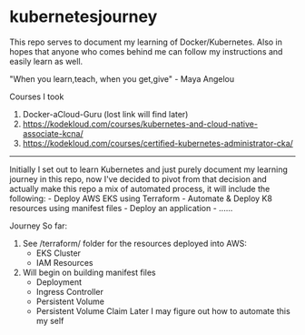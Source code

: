 # kubernetesjourney
This repo serves to document my learning of Docker/Kubernetes.
Also in hopes that anyone who comes behind me can follow my instructions and easily learn as well.

"When you learn,teach, when you get,give" - Maya Angelou

Courses I took
1. Docker-aCloud-Guru (lost link will find later)
2. https://kodekloud.com/courses/kubernetes-and-cloud-native-associate-kcna/
3. https://kodekloud.com/courses/certified-kubernetes-administrator-cka/
_____________________________________________________________________________________________

Initially I set out to learn Kubernetes and just purely document my learning journey in this repo, now I've decided to pivot from that decision and actually make this repo a mix of automated process, it will include the following:
    - Deploy AWS EKS using Terraform 
    - Automate & Deploy K8 resources using manifest files
    - Deploy an application
    - ......

Journey So far:
 1. See /terraform/ folder for the resources deployed into AWS:
    - EKS Cluster
    - IAM Resources
 2. Will begin on building manifest files
    - Deployment 
    - Ingress Controller
    - Persistent Volume 
    - Persistent Volume Claim 
    Later I may figure out how to automate this my self

